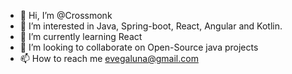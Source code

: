 - 👋 Hi, I’m @Crossmonk
- 👀 I’m interested in Java, Spring-boot, React, Angular and Kotlin.
- 🌱 I’m currently learning React
- 💞️ I’m looking to collaborate on Open-Source java projects
- 📫 How to reach me evegaluna@gmail.com

<!---
Crossmonk/Crossmonk is a ✨ special ✨ repository because its `README.md` (this file) appears on your GitHub profile.
You can click the Preview link to take a look at your changes.
--->
